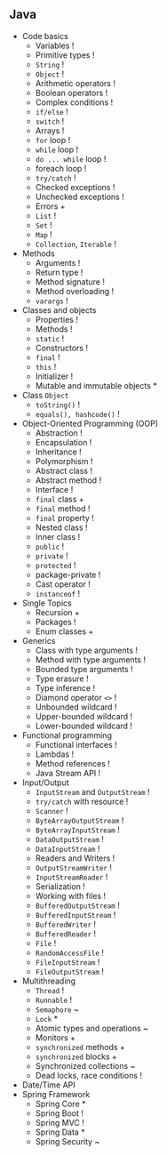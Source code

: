 ## Java
- Code basics
	- Variables !
	- Primitive types !
	- `String` !
	- `Object` !
	- Arithmetic operators !
	- Boolean operators !
	- Complex conditions !
	- `if/else` !
	- `switch` !
	- Arrays !
	- `for` loop !
	- `while` loop !
	- `do ... while` loop !
	- foreach loop !
	- `try/catch` !
	- Checked exceptions !
	- Unchecked exceptions !
	- Errors +
	- `List` !
	- `Set` !
	- `Map` !
	- `Collection`, `Iterable` !
- Methods
	- Arguments !
	- Return type !
	- Method signature !
	- Method overloading !
	- `varargs` !
- Classes and objects
	- Properties !
	- Methods !
	- `static` !
	- Constructors !
	- `final` !
	- `this` !
	- Initializer !
	- Mutable and immutable objects *
- Class `Object`
	- `toString()` !
	- `equals(), hashcode()` !
- Object-Oriented Programming (OOP)
	- Abstraction !
	- Encapsulation !
	- Inheritance !
	- Polymorphism !
	- Abstract class !
	- Abstract method !
	- Interface !
	- `final` class +
	- `final` method !
	- `final` property !
	- Nested class !
	- Inner class !
	- `public` !
	- `private` !
	- `protected` !
	- package-private !
	- Cast operator !
	- `instanceof` !
- Single Topics
  - Recursion +
  - Packages !
  - Enum classes +
- Generics
	- Class with type arguments !
	- Method with type arguments !
	- Bounded type arguments !
	- Type erasure !
	- Type inference !
	- Diamond operator `<>` !
	- Unbounded wildcard !
	- Upper-bounded wildcard !
	- Lower-bounded wildcard !
- Functional programming
	- Functional interfaces !
	- Lambdas !
	- Method references !
	- Java Stream API !
- Input/Output
	- `InputStream` and `OutputStream` !
	- `try/catch` with resource !
	- `Scanner` !
	- `ByteArrayOutputStream` !
	- `ByteArrayInputStream` !
	- `DataOutputStream` !
	- `DataInputStream` !
	- Readers and Writers !
	- `OutputStreamWriter` !
	- `InputStreamReader` !
	- Serialization !
	- Working with files !
	- `BufferedOutputStream` !
	- `BufferedInputStream` !
	- `BufferedWriter` !
	- `BufferedReader` !
	- `File` !
	- `RandomAccessFile` !
	- `FileInputStream` !
	- `FileOutputStream` !
- Multithreading
	- `Thread` !
	- `Runnable` !
	- `Semaphore` ~
	- `Lock` *
	- Atomic types and operations ~
	- Monitors +
	- `synchronized` methods +
	- `synchronized` blocks +
	- Synchronized collections ~
	- Dead locks, race conditions !
- Date/Time API
- Spring Framework
	- Spring Core *
	- Spring Boot !
	- Spring MVC !
	- Spring Data *
	- Spring Security ~

